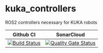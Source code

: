 # kuka_controllers
ROS2 controllers necessary for KUKA robots

Github CI | SonarCloud
------------| ---------------
[![Build Status](https://github.com/kroshu/kuka_controllers/workflows/CI/badge.svg?branch=main)](https://github.com/kroshu/kuka_controllers/actions) | [![Quality Gate Status](https://sonarcloud.io/api/project_badges/measure?project=kroshu_kuka_controllers&metric=alert_status)](https://sonarcloud.io/dashboard?id=kroshu_kuka_controllers)
